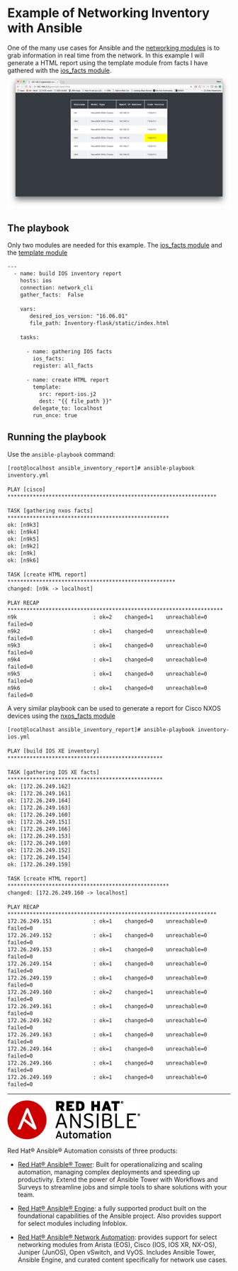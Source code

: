 Example of Networking Inventory with Ansible
============================================

One of the many use cases for Ansible and the [networking modules][2] is to grab
information in real time from the network.  In this example I will generate a
HTML report using the template module from facts I have gathered with the
[ios_facts module][1].  ![HTML report generated by template module][3]

The playbook
------------

Only two modules are needed for this example.  The [ios_facts module][1] and
the [template module][5]
```
---
  - name: build IOS inventory report
    hosts: ios
    connection: network_cli
    gather_facts:  False

    vars:
       desired_ios_version: "16.06.01"
       file_path: Inventory-flask/static/index.html

    tasks:

      - name: gathering IOS facts
        ios_facts:
        register: all_facts

      - name: create HTML report
        template:
          src: report-ios.j2
          dest: "{{ file_path }}"
        delegate_to: localhost
        run_once: true

```


Running the playbook
--------------------

Use the `ansible-playbook` command:
```
[root@localhost ansible_inventory_report]# ansible-playbook inventory.yml

PLAY [cisco] ******************************************************************

TASK [gathering nxos facts] ***************************************************
ok: [n9k3]
ok: [n9k4]
ok: [n9k5]
ok: [n9k2]
ok: [n9k]
ok: [n9k6]

TASK [create HTML report] *****************************************************
changed: [n9k -> localhost]

PLAY RECAP ********************************************************************
n9k                        : ok=2    changed=1    unreachable=0    failed=0
n9k2                       : ok=1    changed=0    unreachable=0    failed=0
n9k3                       : ok=1    changed=0    unreachable=0    failed=0
n9k4                       : ok=1    changed=0    unreachable=0    failed=0
n9k5                       : ok=1    changed=0    unreachable=0    failed=0
n9k6                       : ok=1    changed=0    unreachable=0    failed=0
```

A very similar playbook can be used to generate a report for Cisco NXOS devices
using the [nxos_facts module][4]

```
[root@localhost ansible_inventory_report]# ansible-playbook inventory-ios.yml

PLAY [build IOS XE inventory] *************************************************

TASK [gathering IOS XE facts] *************************************************
ok: [172.26.249.162]
ok: [172.26.249.161]
ok: [172.26.249.164]
ok: [172.26.249.163]
ok: [172.26.249.160]
ok: [172.26.249.151]
ok: [172.26.249.166]
ok: [172.26.249.153]
ok: [172.26.249.169]
ok: [172.26.249.152]
ok: [172.26.249.154]
ok: [172.26.249.159]

TASK [create HTML report] ***************************************************
changed: [172.26.249.160 -> localhost]

PLAY RECAP ******************************************************************
172.26.249.151             : ok=1    changed=0    unreachable=0    failed=0
172.26.249.152             : ok=1    changed=0    unreachable=0    failed=0
172.26.249.153             : ok=1    changed=0    unreachable=0    failed=0
172.26.249.154             : ok=1    changed=0    unreachable=0    failed=0
172.26.249.159             : ok=1    changed=0    unreachable=0    failed=0
172.26.249.160             : ok=2    changed=1    unreachable=0    failed=0
172.26.249.161             : ok=1    changed=0    unreachable=0    failed=0
172.26.249.162             : ok=1    changed=0    unreachable=0    failed=0
172.26.249.163             : ok=1    changed=0    unreachable=0    failed=0
172.26.249.164             : ok=1    changed=0    unreachable=0    failed=0
172.26.249.166             : ok=1    changed=0    unreachable=0    failed=0
172.26.249.169             : ok=1    changed=0    unreachable=0    failed=0
```

---
![Red Hat Ansible Automation][6]

Red Hat® Ansible® Automation consists of  three products:

- [Red Hat® Ansible® Tower][7]: Built for operationalizing and scaling
  automation, managing complex deployments and speeding up productivity. Extend
  the power of Ansible Tower with Workflows and Surveys to streamline jobs and
  simple tools to share solutions with your team.

- [Red Hat® Ansible® Engine][8]: a fully supported product built on the
  foundational capabilities of the Ansible project. Also provides support for
  select modules including Infoblox.

- [Red Hat® Ansible® Network Automation][9]: provides support for select
  networking modules from Arista (EOS), Cisco (IOS, IOS XR, NX-OS), Juniper
  (JunOS), Open vSwitch, and VyOS. Includes Ansible Tower, Ansible Engine, and
  curated content specifically for network use cases.

[1]: http://docs.ansible.com/ansible/latest/nxos_facts_module.html
[2]: http://docs.ansible.com/ansible/latest/list_of_network_modules.html
[3]: htmlreport.png
[4]: http://docs.ansible.com/ansible/latest/ios_facts_module.html
[5]: http://docs.ansible.com/ansible/latest/template_module.html
[6]: images/rh-ansible-automation.png
[7]: https://www.ansible.com/tower
[8]: https://www.ansible.com/ansible-engine
[9]: https://www.ansible.com/networking

